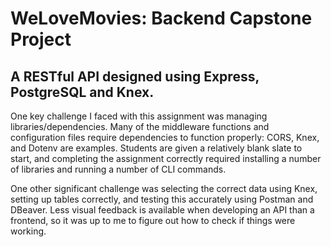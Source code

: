 # WeLoveMovies: Backend Capstone Project

## A RESTful API designed using Express, PostgreSQL and Knex.

One key challenge I faced with this assignment was managing libraries/dependencies. Many of the middleware functions and configuration files require dependencies to function properly: CORS, Knex, and Dotenv are examples. Students are given a relatively blank slate to start, and completing the assignment correctly required installing a number of libraries and running a number of CLI commands.

One other significant challenge was selecting the correct data using Knex, setting up tables correctly, and testing this accurately using Postman and DBeaver. Less visual feedback is available when developing an API than a frontend, so it was up to me to figure out how to check if things were working.

